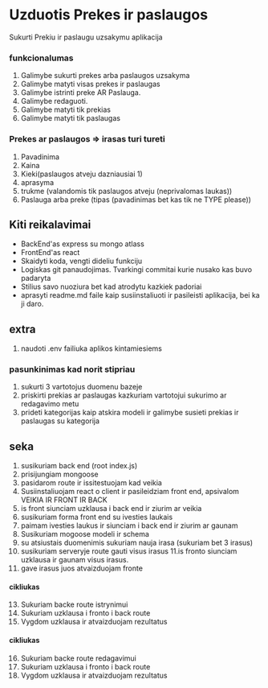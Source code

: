 # Uzduotis Prekes ir paslaugos

Sukurti Prekiu ir paslaugu uzsakymu aplikacija

### funkcionalumas

1. Galimybe sukurti prekes arba paslaugos uzsakyma
2. Galimybe matyti visas prekes ir paslaugas
3. Galimybe istrinti preke AR Paslauga.
4. Galimybe redaguoti.
5. Galimybe matyti tik prekias
6. Galimybe matyti tik paslaugas

### Prekes ar paslaugos => irasas turi tureti

1. Pavadinima
2. Kaina
3. Kieki(paslaugos atveju dazniausiai 1)
4. aprasyma
5. trukme (valandomis tik paslaugos atveju (neprivalomas laukas))
6. Paslauga arba preke (tipas (pavadinimas bet kas tik ne TYPE please))

## Kiti reikalavimai

- BackEnd'as express su mongo atlass
- FrontEnd'as react
- Skaidyti koda, vengti dideliu funkciju
- Logiskas git panaudojimas. Tvarkingi commitai kurie nusako kas buvo padaryta
- Stilius savo nuoziura bet kad atrodytu kazkiek padoriai
- aprasyti readme.md faile kaip susiinstaliuoti ir pasileisti aplikacija, bei ka ji daro.

## extra

1. naudoti .env failiuka aplikos kintamiesiems

### pasunkinimas kad norit stipriau

1. sukurti 3 vartotojus duomenu bazeje
2. priskirti prekias ar paslaugas kazkuriam vartotojui sukurimo ar redagavimo metu
3. prideti kategorijas kaip atskira modeli ir galimybe susieti prekias ir paslaugas su kategorija

## seka

1. susikuriam back end (root index.js)
2. prisijungiam mongoose
3. pasidarom route ir issitestuojam kad veikia
4. Susiinstaliuojam react o client ir pasileidziam front end, apsivalom
   VEIKIA IR FRONT IR BACK
5. is front siunciam uzklausa i back end ir ziurim ar veikia
6. susikuriam forma front end su ivesties laukais
7. paimam ivesties laukus ir siunciam i back end ir ziurim ar gaunam
8. Susikuriam mogoose modeli ir schema
9. su atsiustais duomenimis sukuriam nauja irasa (sukuriam bet 3 irasus)
10. susikuriam serveryje route gauti visus irasus
    11.is fronto siunciam uzklausa ir gaunam visus irasus.
11. gave irasus juos atvaizduojam fronte

#### cikliukas

13. Sukuriam backe route istrynimui
14. Sukuriam uzklausa i fronto i back route
15. Vygdom uzklausa ir atvaizduojam rezultatus

#### cikliukas

16. Sukuriam backe route redagavimui
17. Sukuriam uzklausa i fronto i back route
18. Vygdom uzklausa ir atvaizduojam rezultatus
